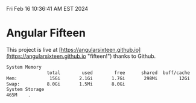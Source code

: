 Fri Feb 16 10:36:41 AM EST 2024

# Angular Fifteen


This project is live at [https://angularsixteen.github.io](https://angularsixteen.github.io "fifteen!") thanks to Github.

```bash
System Memory
               total        used        free      shared  buff/cache   available
Mem:            15Gi       2.1Gi       1.7Gi       298Mi        12Gi        13Gi
Swap:          8.0Gi       1.5Mi       8.0Gi
System Storage
465M	.

